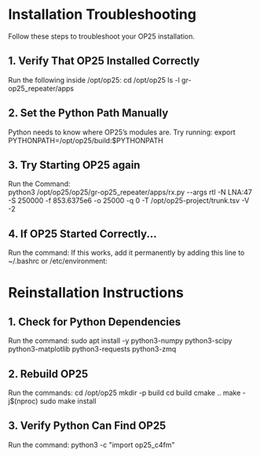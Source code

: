 # Installation Troubleshooting
Follow these steps to troubleshoot your OP25 installation.

## 1. Verify That OP25 Installed Correctly
Run the following inside /opt/op25:
    cd /opt/op25
    ls -l gr-op25_repeater/apps

## 2. Set the Python Path Manually
Python needs to know where OP25’s modules are. Try running:
    export PYTHONPATH=/opt/op25/build:$PYTHONPATH

## 3. Try Starting OP25 again
Run the Command:    
    python3 /opt/op25/op25/gr-op25_repeater/apps/rx.py --args rtl -N LNA:47 -S 250000 -f 853.6375e6 -o 25000 -q 0 -T /opt/op25-project/trunk.tsv -V -2

## 4. If OP25 Started Correctly...
Run the command:
    If this works, add it permanently by adding this line to ~/.bashrc or /etc/environment:

# Reinstallation Instructions

## 1. Check for Python Dependencies
Run the command:
    sudo apt install -y python3-numpy python3-scipy python3-matplotlib python3-requests python3-zmq

## 2. Rebuild OP25
Run the commands:
    cd /opt/op25
    mkdir -p build
    cd build
    cmake ..
    make -j$(nproc)
    sudo make install

## 3. Verify Python Can Find OP25
Run the command: 
    python3 -c "import op25_c4fm"
